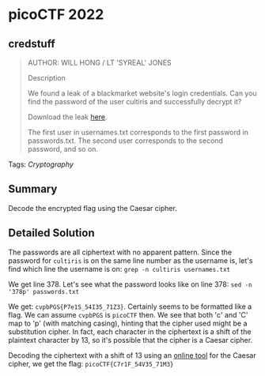 # picoCTF 2022
## credstuff

> AUTHOR: WILL HONG / LT 'SYREAL' JONES
>
> Description
>
> We found a leak of a blackmarket website's login credentials. Can you find the password of the user cultiris and successfully decrypt it?
>
> Download the leak [here](https://github.com/03npan/ctf-write-ups/blob/main/picoctf_2022/cryptography/credstuff/leak.tar).
>
> The first user in usernames.txt corresponds to the first password in passwords.txt. The second user corresponds to the second password, and so on.

Tags: *Cryptography*

## Summary

Decode the encrypted flag using the Caesar cipher.

## Detailed Solution

The passwords are all ciphertext with no apparent pattern. Since the password for `cultiris` is on the same line number as the username is, let's find which line the username is on: `grep -n cultiris usernames.txt`

We get line 378. Let's see what the password looks like on line 378: `sed -n '378p' passwords.txt`

We get: `cvpbPGS{P7e1S_54I35_71Z3}`. Certainly seems to be formatted like a flag. We can assume `cvpbPGS` is `picoCTF` then. We see that both 'c' and 'C' map to 'p' (with matching casing), hinting that the cipher used might be a substitution cipher. In fact, each character in the ciphertext is a shift of the plaintext character by 13, so it's possible that the cipher is a Caesar cipher.

Decoding the ciphertext with a shift of 13 using an [online tool](https://www.dcode.fr/caesar-cipher) for the Caesar cipher, we get the flag: `picoCTF{C7r1F_54V35_71M3}`